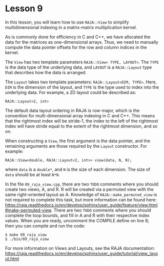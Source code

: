 # Lesson 9

In this lesson, you will learn how to use `RAJA::View` to simplify
multidimensional indexing in a matrix-matrix multiplication kernel.

As is commonly done for efficiency in C and C++, we have allocated the data for
the matrices as one-dimensional arrays. Thus, we need to manually compute the
data pointer offsets for the row and column indices in the kernel.

The `View` has two template parameters `RAJA::View< TYPE, LAYOUT>`. The `TYPE`
is the data type of the underlying data, and `LAYOUT` is a `RAJA::Layout` type that describes how the data is arranged.

The `Layout` takes two template parameters: `RAJA::Layout<DIM, TYPE>`. Here,
`DIM`  is the dimension of the layout, and `TYPE` is the type used to index into
the underlying data. For example, a 2D layout could be described as:

```
RAJA::Layout<2, int>
```

The default data layout ordering in RAJA is row-major, which is the convention
for multi-dimensional array indexing in C and C++. This means that the rightmost
index will be stride-1, the index to the left of the rightmost index will have
stride equal to the extent of the rightmost dimension, and so on.

When constructing a `View`, the first argument is the data pointer, and the
remaining arguments are those required by the `Layout` constructor. For example:

```
RAJA::View<double, RAJA::Layout<2, int>> view(data, N, N);
```

where `data` is a `double*`, and `N` is the size of each dimension. The size of
`data` should be at least `N*N`.

In the file `09_raja_view.cpp`, there are two `TODO` comments where you should create two
views, A, and R. R will be created via a permuted view with the same right-oriented layout
as A. Knowledge of `RAJA::make_permuted_view` is not required to complete this task, but
more information can be found here:
https://raja.readthedocs.io/en/develop/sphinx/user_guide/feature/view.html#make-permuted-view.
There are two `TODO` comments where you should complete the loop bounds, and fill
in A and R with their respective index values.
When you are ready, uncomment the COMPILE define on line 8; then you can compile and run the code:

```
$ make 09_raja_view
$ ./bin/09_raja_view
```

For more information on Views and Layouts, see the RAJA
documentation: https://raja.readthedocs.io/en/develop/sphinx/user_guide/tutorial/view_layout.html



